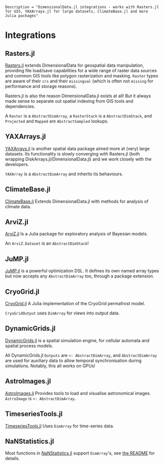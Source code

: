 ```@meta
Description = "DimensionalData.jl integrations - works with Rasters.jl for GIS, YAXArrays.jl for large datasets, ClimateBase.jl and more Julia packages"
```

# Integrations

## Rasters.jl

[Rasters.jl](https://rafaqz.github.io/Rasters.jl/stable) extends DimensionalData for geospatial data manipulation, providing file load/save capabilities for a wide range of raster data sources and common GIS tools like polygon rasterization and masking. `Raster` types are aware of their `crs` and their `missingval` (which is often not `missing` for performance and storage reasons).

Rasters.jl is also the reason DimensionalData.jl exists at all! But it always made sense to separate out spatial indexing from GIS tools and dependencies.

A `Raster` is a `AbstractDimArray`, a `RasterStack` is a `AbstractDimStack`, and `Projected` and `Mapped` are `AbstractSampled` lookups.

## YAXArrays.jl

[YAXArrays.jl](https://juliadatacubes.github.io/YAXArrays.jl/dev/) is another spatial data package aimed more at (very) large datasets. Its functionality is slowly converging with Rasters.jl (both wrapping DiskArrays.jl/DimensionalData.jl) and we work closely with the developers.

`YAXArray` is a `AbstractDimArray` and inherits its behaviours.

## ClimateBase.jl

[ClimateBase.jl](https://juliaclimate.github.io/ClimateBase.jl/dev/)
Extends DimensionalData.jl with methods for analysis of climate data.

## ArviZ.jl

[ArviZ.jl](https://arviz-devs.github.io/ArviZ.jl/dev/) 
Is a Julia package for exploratory analysis of Bayesian models.

An `ArviZ.Dataset` is an `AbstractDimStack`!

## JuMP.jl

[JuMP.jl](https://jump.dev/) is a powerful optimization DSL. 
It defines its own named array types but now accepts any `AbstractDimArray` 
too, through a package extension.

## CryoGrid.jl

[CryoGrid.jl](https://juliahub.com/ui/Packages/General/CryoGrid)
A Julia implementation of the CryoGrid permafrost model.

`CryoGridOutput` uses `DimArray` for views into output data.

## DynamicGrids.jl

[DynamicGrids.jl](https://github.com/cesaraustralia/DynamicGrids.jl)
is a spatial simulation engine, for cellular automata and spatial process
models.

All DynamicGrids.jl `Outputs` are `<: AbstractDimArray`, and 
`AbstractDimArray` are used for auxiliary data to allow temporal 
synchronisation during simulations. Notably, this all works on GPUs!

## AstroImages.jl

[AstroImages.jl](http://juliaastro.org/dev/modules/AstroImages)
Provides tools to load and visualise astronomical images.
`AstroImage` is `<: AbstractDimArray`.

## TimeseriesTools.jl

[TimeseriesTools.jl](https://juliahub.com/ui/Packages/General/TimeseriesTools)
Uses `DimArray` for time-series data.

## NaNStatistics.jl

Most functions in
[NaNStatistics.jl](https://github.com/brenhinkeller/NaNStatistics.jl) support
`DimArray`'s, see [the
README](https://github.com/brenhinkeller/NaNStatistics.jl?tab=readme-ov-file#dimensionaldata-support)
for details.
